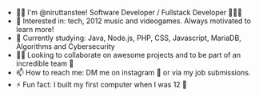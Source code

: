 <!--
**nirutts/nirutts** is a ✨ _special_ ✨ repository because its `README.md` (this file) appears on your GitHub profile.

Here are some ideas to get you started:

-->

- 👋🙂 I'm @niruttanstee! Software Developer / Fullstack Developer 👨🏽‍💻
- 👀 Interested in: tech, 2012 music and videogames. Always motivated to learn more! 
- 🌱 Currently studying: Java, Node.js, PHP, CSS, Javascript, MariaDB, Algorithms and Cybersecurity
- 🤝🏼 Looking to collaborate on awesome projects and to be part of an incredible team 🥊
- 📫 How to reach me: DM me on instagram 📧 or via my job submissions.
- ⚡ Fun fact: I built my first computer when I was 12 🖖
